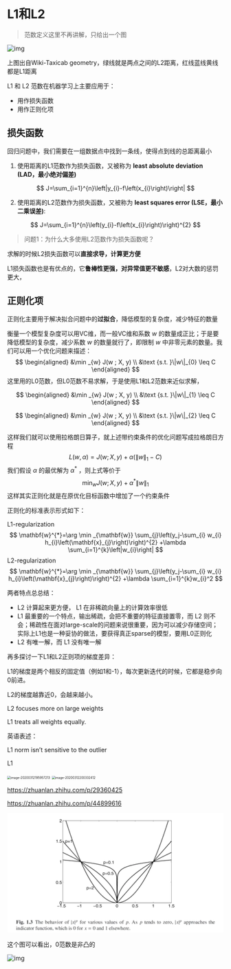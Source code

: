 # L1和L2

> 范数定义这里不再讲解，只给出一个图

![img](https://upload.wikimedia.org/wikipedia/commons/thumb/0/08/Manhattan_distance.svg/200px-Manhattan_distance.svg.png)

上图出自Wiki-Taxicab geometry，绿线就是两点之间的L2距离，红线蓝线黄线都是L1距离



L1 和 L2 范数在机器学习上主要应用于：

- 用作损失函数
- 用作正则化项



## 损失函数

回归问题中，我们需要在一组数据点中找到一条线，使得点到线的总距离最小



1. 使用距离的L1范数作为损失函数，又被称为 **least absolute deviation (LAD，最小绝对偏差)**

$$
J=\sum_{i=1}^{n}\left|y_{i}-f\left(x_{i}\right)\right|
$$

2. 使用距离的L2范数作为损失函数，又被称为 **least squares error (LSE，最小二乘误差)**:

$$
J=\sum_{i=1}^{n}\left(y_{i}-f\left(x_{i}\right)\right)^{2}
$$

> 问题1：为什么大多使用L2范数作为损失函数呢？

求解的时候L2损失函数可以**直接求导，计算更方便**



L1损失函数也是有优点的，它**鲁棒性更强，对异常值更不敏感**，L2对大数的惩罚更大，



## 正则化项

正则化主要用于解决拟合问题中的**过拟合**，降低模型的复杂度，减少特征的数量

衡量一个模型复杂度可以用VC维，而一般VC维和系数 $w$ 的数量成正比；于是要降低模型的复杂度，减少系数 $w$ 的数量就行了，即限制 $w$ 中非零元素的数量。我们可以用一个优化问题来描述：
$$
\begin{aligned}
&\min _{w} J(w ; X, y) \\
&\text {s.t. }\|w\|_{0} \leq C
\end{aligned}
$$
这里用的L0范数，但L0范数不易求解，于是使用L1和L2范数来近似求解，

$$
\begin{aligned}
&\min _{w} J(w ; X, y) \\
&\text {s.t. }\|w\|_{1} \leq C
\end{aligned}
$$

$$
\begin{aligned}
&\min _{w} J(w ; X, y) \\
&\text {s.t. }\|w\|_{2} \leq C
\end{aligned}
$$

这样我们就可以使用拉格朗日算子，就上述带约束条件的优化问题写成拉格朗日方程
$$
L(w, \alpha)=J(w ; X, y)+\alpha\left(\|w\|_{1}-C\right)
$$
我们假设 $\alpha$ 的最优解为 $\alpha^*$ ，则上式等价于
$$
\min _{w} J(w ; X, y)+\alpha^{*}\|w\|_{1}
$$
这样其实正则化就是在原优化目标函数中增加了一个约束条件



正则化的标准表示形式如下：

L1-regularization 
$$
\mathbf{w}^{*}=\arg \min _{\mathbf{w}} \sum_{j}\left(y_j-\sum_{i} w_{i} h_{i}\left(\mathbf{x}_{j}\right)\right)^{2}
+\lambda \sum_{i=1}^{k}\left|w_{i}\right|
$$
L2-regularization
$$
\mathbf{w}^{*}=\arg \min _{\mathbf{w}} \sum_{j}\left(y_j-\sum_{i} w_{i} h_{i}\left(\mathbf{x}_{j}\right)\right)^{2}
+\lambda \sum_{i=1}^{k}w_{i}^2
$$






两者特点总总结：

- L2 计算起来更方便， L1 在非稀疏向量上的计算效率很低
- L1 最重要的一个特点，输出稀疏，会把不重要的特征直接置零，而 L2 则不会；稀疏性在面对large-scale的问题来说很重要，因为可以减少存储空间；实际上L1也是一种妥协的做法，要获得真正sparse的模型，要用L0正则化
- L2 有唯一解，而 L1 没有唯一解



再多探讨一下L1和L2正则项的梯度差异：

L1的梯度是两个相反的固定值（例如1和-1），每次更新迭代的时候，它都是稳步向0前进。

L2的梯度越靠近0，会越来越小。



L2 focuses more on large weights

L1 treats all weights equally.

英语表述：

L1 norm isn’t sensitive to the outlier

 

L1

<img src="C:\Users\Jerry\AppData\Roaming\Typora\typora-user-images\image-20200312195957213.png" alt="image-20200312195957213" style="zoom: 50%;" /> 

<img src="C:\Users\Jerry\AppData\Roaming\Typora\typora-user-images\image-20200312200332412.png" alt="image-20200312200332412" style="zoom: 50%;" /> 



https://zhuanlan.zhihu.com/p/29360425

https://zhuanlan.zhihu.com/p/44899616



![img](https://raw.githubusercontent.com/yzy1996/Image-Hosting/master/20200515200555)

这个图可以看出，0范数是非凸的





![img](https://upload.wikimedia.org/wikipedia/commons/6/60/Vector_norms.png)